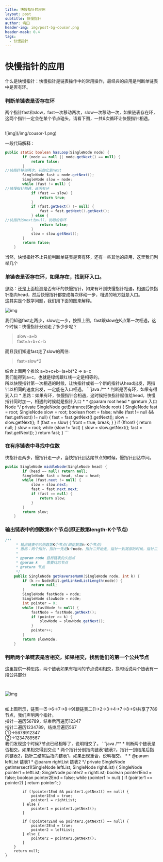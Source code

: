 ```yaml
---
title: 快慢指针的应用
layout: post
subtitle: 快慢指针
author: 墒田
header-img: img/post-bg-cousor.png
header-mask: 0.4
tags:
  - 快慢指针
---
```



# 快慢指针的应用

什么是快慢指针：快慢指针是链表操作中的常用操作，最经典的应用是判断单链表中是否有环。
 
### 判断单链表是否存在环
 
两个指针fast和slow，fast一次移动两次，slow一次移动一次，如果链表存在环，这两个指针一定会在某个节点碰头。请看下图，一共6次循环让快慢指针相遇。
 
<br>
![img](/img/cousor-1.png)

<br>
 
一段代码解释：
 
```java
public static boolean hasLoop(SingleNode node) {
        if (node == null || node.getNext() == null) {
            return false;
        }
//快指针移动两次，初始化到next
        SingleNode fast = node.getNext();
        SingleNode slow = node;
        while (fast != null) {
//快慢指针相遇，说明有环
            if (fast == slow) {
                return true;
            }
            if (fast.getNext() != null) {
                fast = fast.getNext().getNext();
            } else {
//快指针的next为null，说明没有环
                return false;
            }
            slow = slow.getNext();
        }
        return false;
    }
```
 
当然，快慢指针不止只能判断单链表是否有环，还有一些其他的应用，这里我们列举几个
 
### 单链表是否存在环，如果存在，找到环入口。
 思路：还是上面检测是否有环的快慢指针，如果有环则快慢指针相遇，相遇后快指针指向head，然后快慢指针都变成每次移动一步，相遇的地方就是入口。
<br>
 这其实是个数学问题，我们用下面的图来解释。 
<br>

![img](/img/cousor-2.png)
 
我们知道fast走两步，slow走一步，按照上图，fast跟slow在K点第一次相遇，这个时候：快慢指针分别走了多少步呢？
 
<blockquote> 
 <p>slow=a+b<br> fast=a+b+c+b</p> 
</blockquote>
 
而且我们知道fast走了slow的两倍:
 
<blockquote> 
 <p>fast=slow*2</p> 
</blockquote>
 结合上面两个推论 a+b+c+b=(a+b)*2 => a=c
<br>
 我们能得到a=c，也就是绿线跟红线一定是相等的。
<br>
 所以快慢指针第一次相遇的时候，让快指针或者一个新的指针从head出发，两指针以相同的速度出发，一定能在入口相遇。 
```java
/**
     * 判断是否有环，如果有得到入口
     * 思路：如果有环，快慢指针会相遇，这时候把快指针赋值给head，快慢指针同时加一，相遇的时候就是指针入口
     *
     * @param root head
     * @return 入口Node
     */
    private SingleNode getEntrance(SingleNode root) {
        SingleNode fast = root;
        SingleNode slow = root;
        boolean front = false;
        while (fast != null && fast.getNext() != null) {
            fast = fast.getNext().getNext();
            slow = slow.getNext();
            if (fast == slow) {
                front = true;
                break;
            }
        }
        if (!front) {
            return null;
        }
        slow = root;
        while (slow != fast) {
            slow = slow.getNext();
            fast = fast.getNext();
        }
        return fast;
    }
```
 
### 在有序链表中寻找中位数
 
快指针走两步，慢指针走一步，当快指针到达尾节点的时候，慢指针到达中间。
 
```java
public SingleNode middleNode(SingleNode head) {
        if (head == null) return null;
        SingleNode fast = head, slow = head;
        while (fast.next != null) {
            slow = slow.next;
            fast = fast.next.next;
            if (fast == null) {
                return slow;
            }
        }
        return slow;
    }
```
 
### 输出链表中的倒数第K个节点(即正数第length-K个节点)
 
```java
/**
     * 输出链表中的倒数第K个节点(即正数第n-K个节点)
     * 思路：两个指针，指针一先走k个node，指针二开始走，指针一到尾部的时候，指针二到达倒数第k个节点
     *
     * @param node 目标链表的头结点
     * @param k    需要找的节点
     * @return 节点
     */
    public SingleNode getReverseNumK(SingleNode node, int k) {
        if (k >= NodeUtil.getLinkedListLength(node)) {
            return null;
        }
        SingleNode fastNode = node;
        SingleNode slowNode = node;
        int pointer = 0;
        while (fastNode != null) {
            fastNode = fastNode.getNext();
            if (pointer >= k) {
                slowNode = slowNode.getNext();
            }
            pointer++;
        }
        return slowNode;
    }
```
 
### 判断两个单链表是否相交，如果相交，找到他们的第一个公共节点
 
这里提供一种思路，两个链表如果有相同的节点说明相交，换句话说两个链表有一段公共部分
 
<br>

![img](/img/cousor-3.png) 

<br>
 如上图所示，链表一(5->6->7->8->9)跟链表二(1->2->3->4->7->8->9)共享了789节点，我们声明两个指针。
<br>
 指针一遍历56789，结束后再遍历12347
<br>
 指针二遍历1234789，结束后遍历567
<br>
 ①->5678912347
<br>
 ②->1234789567
<br>
 我们发现这个时候7节点已经相等了，说明相交了。 
```java
/**
     * 判断两个链表是否相交，如果相交得到交点
     * 两个指针分别指向链表1链表2，指针一到结尾后指向链表2，指针二结尾后指向链表1，如果出现重合，说明相交。
     *
     * @param leftList  链表1
     * @param rightList 链表2
     */
    private SingleNode getIntersect1(SingleNode leftList, SingleNode rightList) {
        SingleNode pointer1 = leftList;
        SingleNode pointer2 = rightList;
        boolean pointer1End = false;
        boolean pointer2End = false;
        while (pointer1 != null) {
            if (pointer1 == pointer2) {
                return pointer1;
            }

            if (!pointer1End && pointer1.getNext() == null) {
                pointer1End = true;
                pointer1 = rightList;
            } else {
                pointer1 = pointer1.getNext();
            }

            if (!pointer2End && pointer2.getNext() == null) {
                pointer2End = true;
                pointer2 = leftList;
            } else {
                pointer2 = pointer2.getNext();
            }
        }
        return null;
    }
```